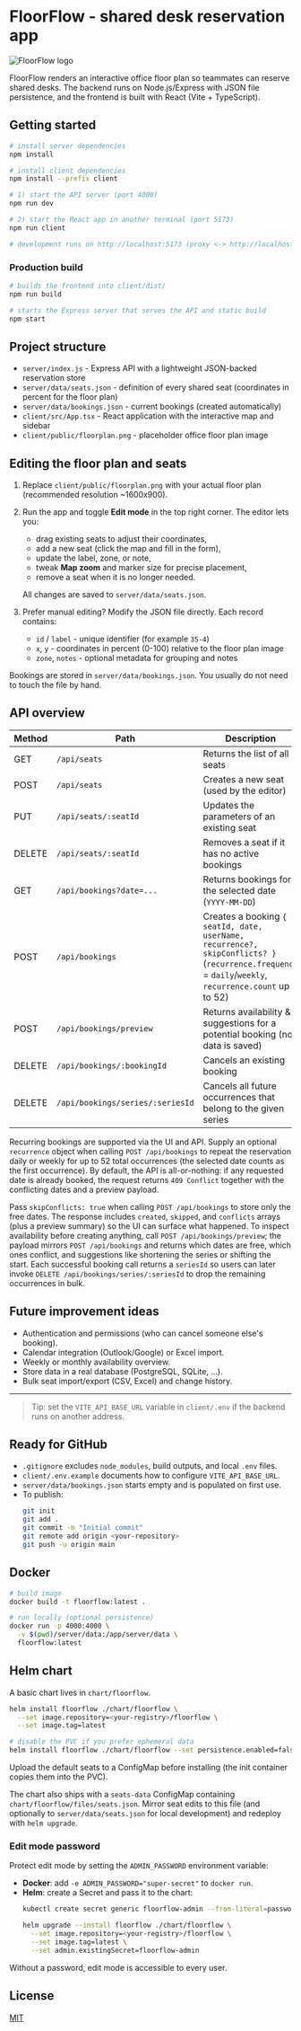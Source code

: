 # FloorFlow - shared desk reservation app

![FloorFlow logo](client/public/logo.png)

FloorFlow renders an interactive office floor plan so teammates can reserve shared desks. The backend runs on Node.js/Express with JSON file persistence, and the frontend is built with React (Vite + TypeScript).

## Getting started

```bash
# install server dependencies
npm install

# install client dependencies
npm install --prefix client

# 1) start the API server (port 4000)
npm run dev

# 2) start the React app in another terminal (port 5173)
npm run client

# development runs on http://localhost:5173 (proxy <-> http://localhost:4000/api)
```

### Production build

```bash
# builds the frontend into client/dist/
npm run build

# starts the Express server that serves the API and static build
npm start
```

## Project structure

- `server/index.js` - Express API with a lightweight JSON-backed reservation store
- `server/data/seats.json` - definition of every shared seat (coordinates in percent for the floor plan)
- `server/data/bookings.json` - current bookings (created automatically)
- `client/src/App.tsx` - React application with the interactive map and sidebar
- `client/public/floorplan.png` - placeholder office floor plan image

## Editing the floor plan and seats

1. Replace `client/public/floorplan.png` with your actual floor plan (recommended resolution ~1600x900).
2. Run the app and toggle **Edit mode** in the top right corner. The editor lets you:
   - drag existing seats to adjust their coordinates,
   - add a new seat (click the map and fill in the form),
   - update the label, zone, or note,
   - tweak **Map zoom** and marker size for precise placement,
   - remove a seat when it is no longer needed.

   All changes are saved to `server/data/seats.json`.
3. Prefer manual editing? Modify the JSON file directly. Each record contains:
   - `id` / `label` - unique identifier (for example `35-4`)
   - `x`, `y` - coordinates in percent (0-100) relative to the floor plan image
   - `zone`, `notes` - optional metadata for grouping and notes

Bookings are stored in `server/data/bookings.json`. You usually do not need to touch the file by hand.

## API overview

| Method | Path                       | Description                                                     |
|--------|----------------------------|-----------------------------------------------------------------|
| GET    | `/api/seats`               | Returns the list of all seats                                   |
| POST   | `/api/seats`               | Creates a new seat (used by the editor)                         |
| PUT    | `/api/seats/:seatId`       | Updates the parameters of an existing seat                      |
| DELETE | `/api/seats/:seatId`       | Removes a seat if it has no active bookings                     |
| GET    | `/api/bookings?date=...`   | Returns bookings for the selected date (`YYYY-MM-DD`)           |
| POST   | `/api/bookings`            | Creates a booking `{ seatId, date, userName, recurrence?, skipConflicts? }` (`recurrence.frequency` = `daily`/`weekly`, `recurrence.count` up to 52) |
| POST   | `/api/bookings/preview`    | Returns availability & suggestions for a potential booking (no data is saved) |
| DELETE | `/api/bookings/:bookingId` | Cancels an existing booking                                     |
| DELETE | `/api/bookings/series/:seriesId` | Cancels all future occurrences that belong to the given series |

Recurring bookings are supported via the UI and API. Supply an optional `recurrence` object when calling `POST /api/bookings` to repeat the reservation daily or weekly for up to 52 total occurrences (the selected date counts as the first occurrence). By default, the API is all-or-nothing: if any requested date is already booked, the request returns `409 Conflict` together with the conflicting dates and a preview payload.

Pass `skipConflicts: true` when calling `POST /api/bookings` to store only the free dates. The response includes `created`, `skipped`, and `conflicts` arrays (plus a preview summary) so the UI can surface what happened. To inspect availability before creating anything, call `POST /api/bookings/preview`; the payload mirrors `POST /api/bookings` and returns which dates are free, which ones conflict, and suggestions like shortening the series or shifting the start. Each successful booking call returns a `seriesId` so users can later invoke `DELETE /api/bookings/series/:seriesId` to drop the remaining occurrences in bulk.

## Future improvement ideas

- Authentication and permissions (who can cancel someone else's booking).
- Calendar integration (Outlook/Google) or Excel import.
- Weekly or monthly availability overview.
- Store data in a real database (PostgreSQL, SQLite, ...).
- Bulk seat import/export (CSV, Excel) and change history.

---

> Tip: set the `VITE_API_BASE_URL` variable in `client/.env` if the backend runs on another address.

## Ready for GitHub

- `.gitignore` excludes `node_modules`, build outputs, and local `.env` files.
- `client/.env.example` documents how to configure `VITE_API_BASE_URL`.
- `server/data/bookings.json` starts empty and is populated on first use.
- To publish:
  ```bash
  git init
  git add .
  git commit -m "Initial commit"
  git remote add origin <your-repository>
  git push -u origin main
  ```

## Docker

```bash
# build image
docker build -t floorflow:latest .

# run locally (optional persistence)
docker run -p 4000:4000 \
  -v $(pwd)/server/data:/app/server/data \
  floorflow:latest
```

## Helm chart

A basic chart lives in `chart/floorflow`.

```bash
helm install floorflow ./chart/floorflow \
  --set image.repository=<your-registry>/floorflow \
  --set image.tag=latest

# disable the PVC if you prefer ephemeral data
helm install floorflow ./chart/floorflow --set persistence.enabled=false
```

Upload the default seats to a ConfigMap before installing (the init container copies them into the PVC).

The chart also ships with a `seats-data` ConfigMap containing `chart/floorflow/files/seats.json`. Mirror seat edits to this file (and optionally to `server/data/seats.json` for local development) and redeploy with `helm upgrade`.

### Edit mode password

Protect edit mode by setting the `ADMIN_PASSWORD` environment variable:

- **Docker**: add `-e ADMIN_PASSWORD="super-secret"` to `docker run`.
- **Helm**: create a Secret and pass it to the chart:
  ```bash
  kubectl create secret generic floorflow-admin --from-literal=password="super-secret"

  helm upgrade --install floorflow ./chart/floorflow \
    --set image.repository=<your-registry>/floorflow \
    --set image.tag=latest \
    --set admin.existingSecret=floorflow-admin
  ```

Without a password, edit mode is accessible to every user.

## License

[MIT](./LICENSE)
